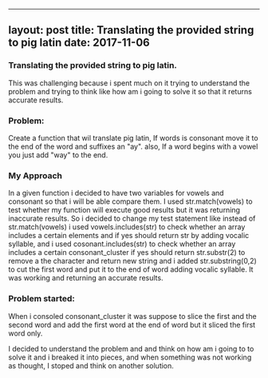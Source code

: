 
---
layout: post
title:  Translating the provided string to pig latin
date: 2017-11-06
---

### Translating the provided string to pig latin.
This  was challenging because i spent much on it trying to understand the problem and  trying to think  like how am i going to solve it so that it returns accurate results.

### Problem:

Create a function that wil translate pig latin, If  words is consonant move it to the end of the word and suffixes an "ay". also,  If a word begins with a vowel you just add "way" to the end.

### My Approach
In a given function i decided to have two variables for vowels and  consonant so that i will be able compare them.  I used str.match(vowels) to test whether my function will execute good results but it was returning inaccurate results.  So i decided to change my test statement like instead of str.match(vowels) i used vowels.includes(str) to check whether  an array  includes a certain  elements and if yes should return str by  adding vocalic syllable, and i used  cosonant.includes(str) to check whether  an array  includes a certain  consonant_cluster if yes should return str.substr(2) to remove a the character and return new string and i added str.substring(0,2) to cut the first  word and put it to the end of word  adding vocalic syllable.  It was working and returning an accurate results.


### Problem started:
When i consoled consonant_cluster it was suppose to slice the first and the second word and add the first word at the end of word but it sliced the first word only.


I decided  to understand the problem and  and  think on how am i going to  to solve it and i breaked it into pieces, and when something was not working as thought,
 I stoped and  think on another solution.




